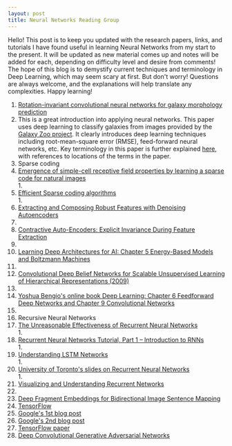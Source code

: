```yaml
---
layout: post
title: Neural Networks Reading Group
---
```


Hello! This post is to keep you updated with the research papers, links, and tutorials I have found useful in learning 
Neural Networks from my start to the present. It will be updated as new material comes up and notes will be added for each, depending on difficulty level and desire from comments! The hope of this blog is to demystify current techniques and terminology in Deep Learning, which may seem scary at first. But don't worry! Questions are always welcome, and
the explanations will help translate any complexities. Happy learning!

1. [Rotation-invariant convolutional neural networks for galaxy morphology prediction](http://arxiv.org/pdf/1503.07077.pdf)
  1. This is a great introduction into applying neural networks. This paper uses deep learning to classify galaxies 
     from images provided by the [Galaxy Zoo project](http://www.galaxyzoo.org/). It clearly introduces deep learning 
     techniques including root-mean-square error (RMSE), feed-forward neural networks, etc. Key terminology in this 
     paper is further explained [here](), with references to locations of the terms in the paper.
2. Sparse coding
  1. [Emergence of simple-cell receptive field properties by learning a sparse code for natural images](http://redwood.berkeley.edu/bruno/papers/nature-paper.pdf)  
    1.
  2. [Efficient Sparse coding algorithms](http://ai.stanford.edu/~hllee/nips06-sparsecoding.pdf)  
    1.
3. [Extracting and Composing Robust Features with Denoising Autoencoders](http://www.cs.toronto.edu/~larocheh/publications/icml-2008-denoising-autoencoders.pdf)  
  1.
4. [Contractive Auto-Encoders: Explicit Invariance During Feature Extraction](http://www.icml-2011.org/papers/455_icmlpaper.pdf)  
  1.
5. [Learning Deep Architectures for AI: Chapter 5 Energy-Based Models and Boltzmann Machines](http://www.iro.umontreal.ca/~bengioy/papers/ftml.pdf)  
  1.
6. [Convolutional Deep Belief Networks for Scalable Unsupervised Learning of Hierarchical Representations (2009)](https://www.cs.princeton.edu/~rajeshr/papers/icml09-ConvolutionalDeepBeliefNetworks.pdf)  
  1.
7. [Yoshua Bengio's online book Deep Learning: Chapter 6 Feedforward Deep Networks and Chapter 9 Convolutional Networks](http://goodfeli.github.io/dlbook/)  
  1.
8. Recursive Neural Networks
  1. [The Unreasonable Effectiveness of Recurrent Neural Networks](http://karpathy.github.io/2015/05/21/rnn-effectiveness/)  
    1.
  2. [Recurrent Neural Networks Tutorial, Part 1 – Introduction to RNNs](http://www.wildml.com/2015/09/recurrent-neural-networks-tutorial-part-1-introduction-to-rnns/)  
    1.
  3. [Understanding LSTM Networks](http://colah.github.io/posts/2015-08-Understanding-LSTMs/)  
    1.
  4. [University of Toronto's slides on Recurrent Neural Networks](http://www.cs.toronto.edu/~asamir/cifar/Ilya_slides.pdf)  
    1.
9. [Visualizing and Understanding Recurrent Networks](http://arxiv.org/pdf/1506.02078v1.pdf)  
  1.
10. [Deep Fragment Embeddings for Bidirectional Image Sentence Mapping](http://arxiv.org/pdf/1406.5679v1.pdf)
11. [TensorFlow](http://tensorflow.org/)  
  1. [Google's 1st blog post](https://googleblog.blogspot.com/2015/11/tensorflow-smarter-machine-learning-for.html)
  2. [Google's 2nd blog post](http://googleresearch.blogspot.com/2015/11/tensorflow-googles-latest-machine_9.html)
  3. [TensorFlow paper](http://download.tensorflow.org/paper/whitepaper2015.pdf)
12. [Deep Convolutional Generative Adversarial Networks](http://arxiv.org/abs/1511.06434)
